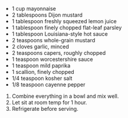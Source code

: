 * 1 cup mayonnaise
* 2 tablespoons Dijon mustard
* 1 tablespoon freshly squeezed lemon juice
* 1 tablespoon finely chopped flat-leaf parsley
* 1 tablespoon Louisiana-style hot sauce
* 2 teaspoons whole-grain mustard
* 2 cloves garlic, minced
* 2 teaspoons capers, roughly chopped
* 1 teaspoon worcestershire sauce
* 1 teaspoon mild paprika
* 1 scallion, finely chopped
* 1/4 teaspoon kosher salt
* 1/8 teaspoon cayenne pepper

1. Combine everything in a bowl and mix well. 
1. Let sit at room temp for 1 hour.
1. Refrigerate before serving.
